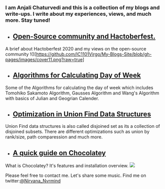 ### I am Anjali Chaturvedi and this is a collection of my blogs and write-ups. I write about my experiences, views, and much more. Stay tuned!

* ## [Open-Source community and Hactoberfest.](https://dev.to/ic1101virgo/open-source-community-and-hactoberfest-1787)

 A brief about Hactoberfest 2020 and my views on the open-source community
 !()[https://github.com/IC1101Virgo/My-Blogs-Site/blob/gh-pages/images/cover11.png?raw=true]

* ## [Algorithms for Calculating Day of Week](https://iq.opengenus.org/algorithm-for-day-of-week/)

 Some of the Algorithms for calculating the day of week which includes Tomohiko Sakamoto Algorithm, Gausses Algorithm and Wang's Algorithm with basics of Julian and Geogrian Calender.

* ## [Optimization in Union Find Data Structures](https://iq.opengenus.org/union-find-optimizations/)

 Union Find data structures is also called disjoined set as its a collection of disjoined subsets. There are different optimizations such as union by rank/size, path comparession and much more.

* ## [ A quick guide on Chocolatey](https://anjali-chaturvedi.medium.com/a-quick-guide-on-chocolatey-f010385345e0)

 What is Chocolatey? It's features and installation overview.
 ![](https://github.com/IC1101Virgo/My-Blogs-Site/blob/gh-pages/images/chocolatey.jpg?raw=true)

Please feel free to contact me. Let's share some music.
Find me on twitter:[@Nirvana_Nvrmind](https://twitter.com/Nirvana_Nvrmind)
